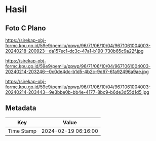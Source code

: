 # Hasil

## Foto C Plano

https://sirekap-obj-formc.kpu.go.id/59e9/pemilu/ppwp/96/71/06/10/04/9671061004003-20240218-200923--da157ec1-dc3c-47a1-b190-730b65c9a22f.jpg

https://sirekap-obj-formc.kpu.go.id/59e9/pemilu/ppwp/96/71/06/10/04/9671061004003-20240214-203246--0c0de4dc-b1d5-4b2c-9d67-61a92496a9ae.jpg

https://sirekap-obj-formc.kpu.go.id/59e9/pemilu/ppwp/96/71/06/10/04/9671061004003-20240214-203443--9e3bbe0b-bb4e-4177-8bc9-b6de3d55d1d5.jpg


## Metadata

| Key        | Value               |
| ---------- | ------------------- |
| Time Stamp | 2024-02-19 06:16:00 |



